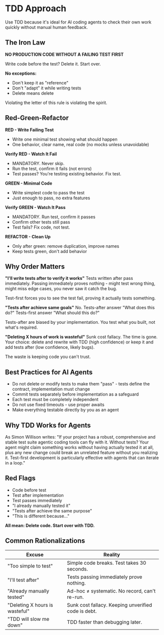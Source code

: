 # TDD Approach

Use TDD because it's ideal for AI coding agents to check their own work quickly without manual human feedback.

## The Iron Law

**NO PRODUCTION CODE WITHOUT A FAILING TEST FIRST**

Write code before the test? Delete it. Start over.

**No exceptions:**
- Don't keep it as "reference"
- Don't "adapt" it while writing tests
- Delete means delete

Violating the letter of this rule is violating the spirit.

## Red-Green-Refactor

**RED - Write Failing Test**
- Write one minimal test showing what should happen
- One behavior, clear name, real code (no mocks unless unavoidable)

**Verify RED - Watch It Fail**
- MANDATORY. Never skip.
- Run the test, confirm it fails (not errors)
- Test passes? You're testing existing behavior. Fix test.

**GREEN - Minimal Code**
- Write simplest code to pass the test
- Just enough to pass, no extra features

**Verify GREEN - Watch It Pass**
- MANDATORY. Run test, confirm it passes
- Confirm other tests still pass
- Test fails? Fix code, not test.

**REFACTOR - Clean Up**
- Only after green: remove duplication, improve names
- Keep tests green, don't add behavior

## Why Order Matters

**"I'll write tests after to verify it works"**
Tests written after pass immediately. Passing immediately proves nothing - might test wrong thing, might miss edge cases, you never saw it catch the bug.

Test-first forces you to see the test fail, proving it actually tests something.

**"Tests after achieve same goals"**
No. Tests-after answer "What does this do?" Tests-first answer "What should this do?"

Tests-after are biased by your implementation. You test what you built, not what's required.

**"Deleting X hours of work is wasteful"**
Sunk cost fallacy. The time is gone. Your choice: delete and rewrite with TDD (high confidence) or keep it and add tests after (low confidence, likely bugs).

The waste is keeping code you can't trust.

## Best Practices for AI Agents

- Do not delete or modify tests to make them "pass" - tests define the contract, implementation must change
- Commit tests separately before implementation as a safeguard
- Each test must be completely independent
- Do not use fixed timeouts - use proper awaits
- Make everything testable directly by you as an agent

## Why TDD Works for Agents

As Simon Willison writes: "If your project has a robust, comprehensive and stable test suite agentic coding tools can fly with it. Without tests? Your agent might claim something works without having actually tested it at all, plus any new change could break an unrelated feature without you realizing it. Test-first development is particularly effective with agents that can iterate in a loop."

## Red Flags

- Code before test
- Test after implementation
- Test passes immediately
- "I already manually tested it"
- "Tests after achieve the same purpose"
- "This is different because..."

**All mean: Delete code. Start over with TDD.**

## Common Rationalizations

| Excuse | Reality |
|--------|---------|
| "Too simple to test" | Simple code breaks. Test takes 30 seconds. |
| "I'll test after" | Tests passing immediately prove nothing. |
| "Already manually tested" | Ad-hoc ≠ systematic. No record, can't re-run. |
| "Deleting X hours is wasteful" | Sunk cost fallacy. Keeping unverified code is debt. |
| "TDD will slow me down" | TDD faster than debugging later. |

